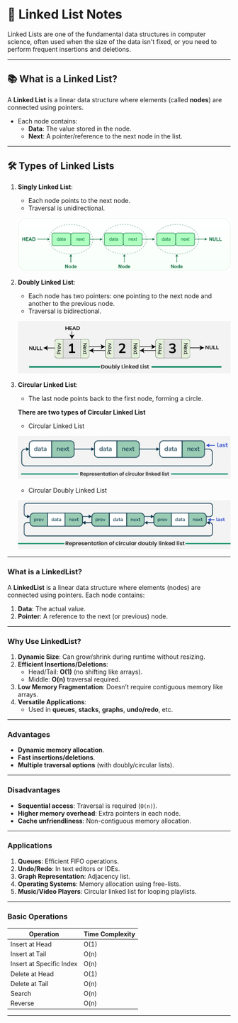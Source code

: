 # 📒 **Linked List Notes**  

Linked Lists are one of the fundamental data structures in computer science, often used when the size of the data isn't fixed, or you need to perform frequent insertions and deletions.

---

## 📚 **What is a Linked List?**
A **Linked List** is a linear data structure where elements (called **nodes**) are connected using pointers.  
- Each node contains:
  - **Data**: The value stored in the node.
  - **Next**: A pointer/reference to the next node in the list.

---

## 🛠 **Types of Linked Lists**
1. **Singly Linked List**:  
   - Each node points to the next node.
   - Traversal is unidirectional.

   ![Singly Linked List](Images/singlyLinkedList.png)

2. **Doubly Linked List**:  
   - Each node has two pointers: one pointing to the next node and another to the previous node.
   - Traversal is bidirectional.
   
   ![Doubly Linked List](Images/doublyLinkedList.png)

3. **Circular Linked List**:  
   - The last node points back to the first node, forming a circle.

   **There are two types of Circular Linked List**
   - Circular Linked List
   
   ![Circular Linked List](Images/ciruclarLinkedList.png)

   - Circular Doubly Linked List

   ![Circular Linked List](Images/circularDoublyLinkedList.png)

---

### **What is a LinkedList?**
A **LinkedList** is a linear data structure where elements (nodes) are connected using pointers. Each node contains:
1. **Data**: The actual value.
2. **Pointer**: A reference to the next (or previous) node.

---

### **Why Use LinkedList?**
1. **Dynamic Size**: Can grow/shrink during runtime without resizing.
2. **Efficient Insertions/Deletions**:
   - Head/Tail: **O(1)** (no shifting like arrays).
   - Middle: **O(n)** traversal required.
3. **Low Memory Fragmentation**: Doesn’t require contiguous memory like arrays.
4. **Versatile Applications**:
   - Used in **queues**, **stacks**, **graphs**, **undo/redo**, etc.

---

### **Advantages**
- **Dynamic memory allocation**.
- **Fast insertions/deletions**.
- **Multiple traversal options** (with doubly/circular lists).

---

### **Disadvantages**
- **Sequential access**: Traversal is required (`O(n)`).
- **Higher memory overhead**: Extra pointers in each node.
- **Cache unfriendliness**: Non-contiguous memory allocation.

---

### **Applications**
1. **Queues**: Efficient FIFO operations.
2. **Undo/Redo**: In text editors or IDEs.
3. **Graph Representation**: Adjacency list.
4. **Operating Systems**: Memory allocation using free-lists.
5. **Music/Video Players**: Circular linked list for looping playlists.

---

### **Basic Operations**
| **Operation**           | **Time Complexity** |
|--------------------------|---------------------|
| Insert at Head           | O(1)               |
| Insert at Tail           | O(n)               |
| Insert at Specific Index | O(n)               |
| Delete at Head           | O(1)               |
| Delete at Tail           | O(n)               |
| Search                   | O(n)               |
| Reverse                  | O(n)               |

---
